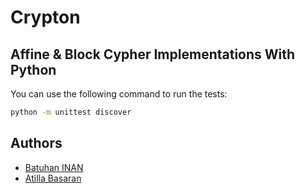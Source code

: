 # Crypton

## Affine & Block Cypher Implementations With Python


You can use the following command to run the tests:

```bash
python -m unittest discover
```



## Authors

* [Batuhan INAN](https://github.com/batuhaninan)
* [Atilla Basaran](https://github.com/atilla525)
